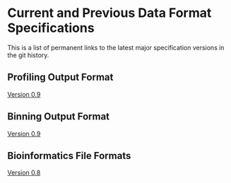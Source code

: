 # Current and Previous Data Format Specifications

This is a list of permanent links to the latest major specification versions in the git history.

## Profiling Output Format
[Version 0.9](https://github.com/bioboxes/rfc/blob/aca1a5b3e042ae6df3310626ec96394433a4f466/data-format/profiling.mkd)

## Binning Output Format
[Version 0.9](https://github.com/bioboxes/rfc/blob/4bb19a633a6a969c2332f1f298852114c5f89b1b/data-format/binning.mkd)

## Bioinformatics File Formats
[Version 0.8](https://github.com/bioboxes/rfc/blob/b3b49b111704803e1427c82e2ecf87c5c8ffdfb9/data-format/sequence.mkd)
